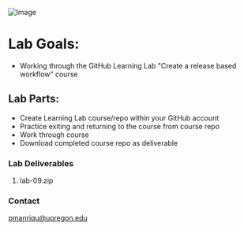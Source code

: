 ![Image](https://images.unsplash.com/photo-1532094349884-543bc11b234d?ixid=MnwxMjA3fDB8MHxwaG90by1wYWdlfHx8fGVufDB8fHx8&ixlib=rb-1.2.1&auto=format&fit=crop&w=750&q=80)

# Lab Goals:

- Working through the GitHub Learning Lab "Create a release based workflow" course

## Lab Parts: 

- Create Learning Lab course/repo within your GitHub account
- Practice exiting and returning to the course from course repo
- Work through course
- Download completed course repo as deliverable

### Lab Deliverables

1. lab-09.zip



### Contact

pmanriqu@uoregon.edu
